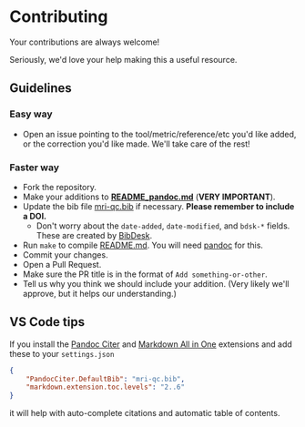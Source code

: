 # Contributing

Your contributions are always welcome!

Seriously, we'd love your help making this a useful resource.

## Guidelines

### Easy way

* Open an issue pointing to the tool/metric/reference/etc you'd like added, or the correction you'd like made. We'll take care of the rest!

### Faster way

* Fork the repository.
* Make your additions to [**README_pandoc.md**](README_pandoc.md) (**VERY IMPORTANT**).
* Update the bib file [mri-qc.bib](mri-qc.bib) if necessary. **Please remember to include a DOI.**
  * Don't worry about the `date-added`, `date-modified`, and `bdsk-*` fields. These are created by [BibDesk](https://bibdesk.sourceforge.io/).
* Run `make` to compile [README.md](README.md). You will need [pandoc](https://pandoc.org/) for this.
* Commit your changes.
* Open a Pull Request.
* Make sure the PR title is in the format of `Add something-or-other`.
* Tell us why you think we should include your addition. (Very likely we'll approve, but it helps our understanding.)

## VS Code tips

If you install the [Pandoc Citer](https://marketplace.visualstudio.com/items?itemName=notZaki.pandocciter) and [Markdown All in One](https://marketplace.visualstudio.com/items?itemName=yzhang.markdown-all-in-one) extensions and add these to your `settings.json`

```json
{
    "PandocCiter.DefaultBib": "mri-qc.bib",
    "markdown.extension.toc.levels": "2..6"
}
```

it will help with auto-complete citations and automatic table of contents.